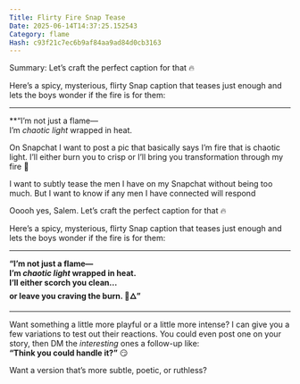 ```yaml
---
Title: Flirty Fire Snap Tease
Date: 2025-06-14T14:37:25.152543
Category: flame
Hash: c93f21c7ec6b9af84aa9ad84d0cb3163
---
```

Summary: Let’s craft the perfect caption for that 🔥

Here’s a spicy, mysterious, flirty Snap caption that teases just enough and lets the boys wonder if the fire is for them:

---

**“I’m not just a flame—  
I’m *chaotic light* wrapped in heat.

On Snapchat I want to post a pic that basically says I’m fire that is chaotic light. I’ll either burn you to crisp or I’ll bring you transformation through my fire 🥵 

I want to subtly tease the men I have on my Snapchat without being too much. But I want to know if any men I have connected will respond

Ooooh yes, Salem. Let’s craft the perfect caption for that 🔥

Here’s a spicy, mysterious, flirty Snap caption that teases just enough and lets the boys wonder if the fire is for them:

---

**“I’m not just a flame—  
I’m *chaotic light* wrapped in heat.  
I’ll either scorch you clean…  
or leave you craving the burn. 🥵🜂”**

---

Want something a little more playful or a little more intense? I can give you a few variations to test out their reactions. You could even post one on your story, then DM the *interesting* ones a follow-up like:  
**“Think you could handle it?”** 😏

Want a version that’s more subtle, poetic, or ruthless?